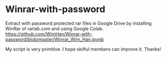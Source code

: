 # Winrar-with-password
Extract with password protected rar files in Google Drive by installing WinRar of rarlab.com and using Google Colab.
https://github.com/WimHan/Winrar-with-password/blob/master/Winrar_Wim_Han.ipynb

My script is very primitive.
I hope skilful members can improve it. Thanks!

